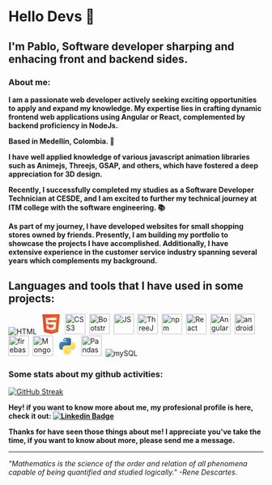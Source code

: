 <link rel="stylesheet" href="https://cdn.jsdelivr.net/gh/devicons/devicon@latest/devicon.min.css">

# Hello Devs 🧩
## I'm Pablo, Software developer sharping and enhacing front and backend sides.

### About me:
**I am a passionate web developer actively seeking exciting opportunities to apply and expand my knowledge. My expertise lies in crafting dynamic frontend web applications using Angular or React, complemented by backend proficiency in NodeJs.**

**Based in Medellín, Colombia. 📍**

**I have well applied knowledge of various javascript animation libraries such as Animejs, Threejs, GSAP, and others, which have fostered a deep appreciation for 3D design.**

**Recently, I successfully completed my studies as a Software Developer Technician at CESDE, and I am excited to further my technical journey at ITM college with the software engineering. 📚**

**As part of my journey, I have developed websites for small shopping stores owned by friends. Presently, I am building my portfolio to showcase the projects I have accomplished. Additionally, I have extensive experience in the customer service industry spanning several years which complements my background.**

## Languages and tools that I have used in some projects:
<div>
  <img src="https://cdn.jsdelivr.net/gh/devicons/devicon/icons/git/git-plain.svg" title="Git" alt="HTML" width="40" height="40"/>&nbsp;       
  <img src="https://github.com/devicons/devicon/blob/master/icons/html5/html5-original.svg" title="HTML5" alt="HTML" width="40" height="40"/>&nbsp;
  <img src="https://cdn.jsdelivr.net/gh/devicons/devicon/icons/css3/css3-original.svg" title="CSS3" width="40" height="40"/>&nbsp;
  <img src="https://cdn.jsdelivr.net/gh/devicons/devicon/icons/bootstrap/bootstrap-original.svg" title="Bootstrap" width="40" height="40"/>&nbsp;
  <img src="https://cdn.jsdelivr.net/gh/devicons/devicon/icons/javascript/javascript-original.svg" title="JS" width="40" height="40"/>&nbsp;
  <img src="https://cdn.jsdelivr.net/gh/devicons/devicon/icons/threejs/threejs-original.svg" title="ThreeJS" width="40" height="40"/>&nbsp;
  <img src="https://cdn.jsdelivr.net/gh/devicons/devicon/icons/npm/npm-original-wordmark.svg" title="npm" width="40" height="40"/>&nbsp;
  <img src="https://cdn.jsdelivr.net/gh/devicons/devicon/icons/react/react-original-wordmark.svg" title="React" width="40" height="40"/>&nbsp;
  <img src="https://cdn.jsdelivr.net/gh/devicons/devicon/icons/angularjs/angularjs-original.svg" title="Angular" width="40" height="40"/>&nbsp;
  <img src="https://cdn.jsdelivr.net/gh/devicons/devicon/icons/androidstudio/androidstudio-original.svg" title="androidStudio" width="40" height="40"/>&nbsp;
  <img src="https://cdn.jsdelivr.net/gh/devicons/devicon/icons/firebase/firebase-plain.svg" title="firebase" width="40" height="40"/>&nbsp;
  <img src="https://cdn.jsdelivr.net/gh/devicons/devicon/icons/mongodb/mongodb-plain-wordmark.svg" title="MongoDB" width="40" height="40"/>&nbsp; 
  <img src="https://github.com/devicons/devicon/blob/master/icons/python/python-original.svg" title="Python" alt="Python" width="40" height="40"/>&nbsp;
   <img src="https://cdn.jsdelivr.net/gh/devicons/devicon/icons/pandas/pandas-original-wordmark.svg" title="Pandas" width="40" height="40"/>&nbsp;
  <img src="https://cdn.jsdelivr.net/gh/devicons/devicon/icons/mysql/mysql-plain-wordmark.svg" title="Numpy" alt="mySQL" width="40" height="40"/>&nbsp;
</div>

### Some stats about my github activities:

[![GitHub Streak](https://streak-stats.demolab.com/?user=DenverCoder1)](https://git.io/streak-stats)

**Hey! if you want to know more about me, my profesional profile is here, check it out: [![Linkedin Badge](https://img.shields.io/badge/-LinkedIn-blue?style=flat&logo=Linkedin&logoColor=white)](https://www.linkedin.com/in/juan-pablo-jaramillo-9139181b4/)**

**Thanks for have seen those things about me! I appreciate you've take the time, if you want to know about more, please send me a message.**

 * *** 
 
*"Mathematics is the science of the order and relation of all phenomena capable of being quantified and studied logically."
-Rene Descartes.*


